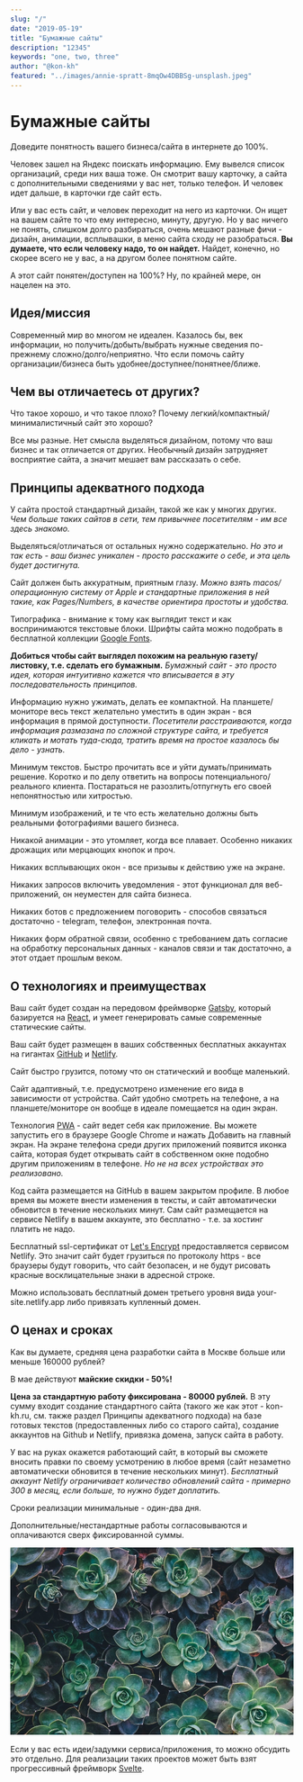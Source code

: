 ```yaml
---
slug: "/"
date: "2019-05-19"
title: "Бумажные сайты"
description: "12345"
keywords: "one, two, three"
author: "@kon-kh"
featured: "../images/annie-spratt-8mqOw4DBBSg-unsplash.jpeg"
---
```


# Бумажные сайты
Доведите понятность вашего бизнеса/сайта в интернете до 100%.

Человек зашел на Яндекс поискать информацию.
Ему вывелся список организаций, среди них ваша тоже.
Он смотрит вашу карточку, а сайта с дополнительными сведениями у вас нет,
только телефон. И человек идет дальше, в карточки где сайт есть.

Или у вас есть сайт, и человек переходит на него из карточки.
Он ищет на вашем сайте то что ему интересно, минуту, другую. Но у вас ничего не понять,
слишком долго разбираться, очень мешают разные фичи - дизайн, анимации, всплывашки, в меню сайта сходу не разобраться.
**Вы думаете, что если человеку надо, то он найдет.**
Найдет, конечно, но скорее всего не у вас, а на другом более понятном сайте.

А этот сайт понятен/доступен на 100%?
Ну, по крайней мере, он нацелен на это.

## Идея/миссия

Современный мир во многом не идеален.
Казалось бы, век информации, но получить/добыть/выбрать нужные сведения по-прежнему сложно/долго/неприятно.
Что если помочь сайту организации/бизнеса быть удобнее/доступнее/понятнее/ближе.

## Чем вы отличаетесь от других?

Что такое хорошо, и что такое плохо?
Почему легкий/компактный/минималистичный сайт это хорошо?

Все мы разные. Нет смысла выделяться дизайном, потому что ваш бизнес и так отличается от других.
Необычный дизайн затрудняет восприятие сайта, а значит мешает вам рассказать о себе.

## Принципы адекватного подхода

У сайта простой стандартный дизайн, такой же как у многих других. *Чем больше таких сайтов в сети, тем привычнее посетителям - им все здесь знакомо.*

Выделяться/отличаться от остальных нужно содержательно. *Но это и так есть - ваш бизнес уникален - просто расскажите о себе, и эта цель будет достигнута.*

Сайт должен быть аккуратным, приятным глазу. *Можно взять macos/операционную систему от Apple и стандартные приложения в ней такие, как Pages/Numbers, в качестве ориентира простоты и удобства.*

Типографика - внимание к тому как выглядит текст и как воспринимаются текстовые блоки. Шрифты сайта можно подобрать в бесплатной коллекции <a target="_blank" href="https://fonts.google.com/">Google Fonts</a>.

**Добиться чтобы сайт выглядел похожим на реальную газету/листовку, т.е. сделать его бумажным.** *Бумажный сайт - это просто идея, которая интуитивно кажется что вписывается в эту последовательность принципов.* 

Информацию нужно ужимать, делать ее компактной. На планшете/мониторе весь текст желательно уместить в один экран - вся информация в прямой доступности. *Посетители расстраиваются, когда информация размазана по сложной структуре сайта, и требуется кликать и мотать туда-сюда, тратить время на простое казалось бы дело - узнать.*

Минимум текстов. Быстро прочитать все и уйти думать/принимать решение. Коротко и по делу ответить на вопросы потенциального/реального клиента. Постараться не разозлить/отпугнуть его своей непонятностью или хитростью.

Минимум изображений, и те что есть желательно должны быть реальными фотографиями вашего бизнеса.

Никакой анимации - это утомляет, когда все плавает. Особенно никаких дрожащих или мерцающих кнопок и проч.

Никаких всплывающих окон - все призывы к действию уже на экране.

Никаких запросов включить уведомления - этот функционал для веб-приложений, он неуместен для сайта бизнеса.

Никаких ботов с предложением поговорить - способов связаться достаточно - telegram, телефон, электронная почта.

Никаких форм обратной связи, особенно с требованием дать согласие на обработку персональных данных - каналов связи и так достаточно, а этот отдает прошлым веком.

## О технологиях и преимуществах

Ваш сайт будет создан на передовом фреймворке <a target="_blank" href="https://www.gatsbyjs.com/">Gatsby</a>,
который базируется на <a target="_blank" href="https://reactjs.org/">React</a>, и умеет генерировать самые современные статические сайты.

Ваш сайт будет размещен в ваших собственных бесплатных аккаунтах на гигантах <a target="_blank" href="https://github.com/">GitHub</a> и <a target="_blank" href="https://www.netlify.com/">Netlify</a>. 

Сайт быстро грузится, потому что он статический и вообще маленький.

Сайт адаптивный, т.е. предусмотрено изменение его вида в зависимости от устройства. Сайт удобно смотреть на телефоне, а на планшете/мониторе он вообще в идеале помещается на один экран.

Технология <a target="_blank" href="https://en.wikipedia.org/wiki/Progressive_web_application">PWA</a> - сайт ведет себя как приложение. Вы можете запустить его в браузере Google Chrome и нажать Добавить на главный экран. На экране телефона среди других приложений появится иконка сайта, которая будет открывать сайт в собственном окне подобно другим приложениям в телефоне. *Но не на всех устройствах это реализовано.*

Код сайта размещается на GitHub в вашем закрытом профиле. В любое время вы можете внести изменения в тексты, и сайт автоматически обновится в течение нескольких минут. Сам сайт размещается на сервисе Netlify в вашем аккаунте, это бесплатно - т.е. за хостинг платить не надо.

Бесплатный ssl-сертификат от <a target="_blank" href="https://letsencrypt.org/">Let's Encrypt</a> предоставляется сервисом Netlify. Это значит сайт будет грузиться по протоколу https - все браузеры будут говорить, что сайт безопасен, и не будут рисовать красные восклицательные знаки в адресной строке.

Можно использовать бесплатный домен третьего уровня вида your-site.netlify.app либо привязать купленный домен.

## О ценах и сроках

Как вы думаете, средняя цена разработки сайта в Москве больше или меньше 160000 рублей?

В мае действуют **майские скидки - 50%!**

**Цена за стандартную работу фиксирована - 80000 рублей.** В эту сумму входит создание стандартного сайта (такого же как этот - kon-kh.ru, см. также раздел Принципы адекватного подхода) на базе готовых текстов (предоставленных либо со старого сайта), создание аккаунтов на Github и Netlify, привязка домена, запуск сайта в работу.

У вас на руках окажется работающий сайт, в который вы сможете вносить правки по своему усмотрению в любое время (сайт незаметно автоматически обновится в течение нескольких минут). *Бесплатный аккаунт Netlify ограничивает количество обновлений сайта - примерно 300 в месяц, если больше, то нужно будет доплатить.*

Сроки реализации минимальные - один-два дня.

Дополнительные/нестандартные работы согласовываются и оплачиваются сверх фиксированной суммы.

![Photo by Annie Spratt on Unsplash](../images/annie-spratt-8mqOw4DBBSg-unsplash.jpeg)

Если у вас есть идеи/задумки сервиса/приложения, то можно обсудить это отдельно. Для реализации таких проектов может быть взят прогрессивный фреймворк <a target="_blank" href="https://ru.svelte.dev/">Svelte</a>.
